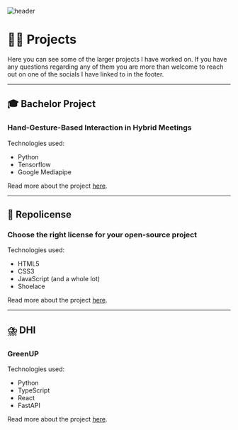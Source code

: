 ![header](/images/nature/DSCF2081.jpg)

# 👨‍💻 Projects

Here you can see some of the larger projects I have worked on. If you have any questions regarding any of them you are more than welcome to reach out on one of the socials I have linked to in the footer.

---

## 🎓 Bachelor Project

### Hand-Gesture-Based Interaction in Hybrid Meetings

Technologies used:

- Python
- Tensorflow
- Google Mediapipe

Read more about the project [here](projects/bachelor).

---

## 🪪 Repolicense

### Choose the right license for your open-source project

Technologies used:

- HTML5
- CSS3
- JavaScript (and a whole lot)
- Shoelace

Read more about the project [here](projects/repolicense).

---

## ⛈️ DHI

### GreenUP

Technologies used:

- Python
- TypeScript
- React
- FastAPI

Read more about the project [here](projects/dhi).
